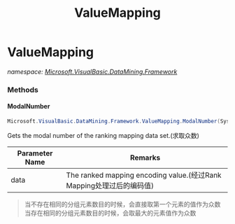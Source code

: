 ﻿---
title: ValueMapping
---

# ValueMapping
_namespace: [Microsoft.VisualBasic.DataMining.Framework](N-Microsoft.VisualBasic.DataMining.Framework.html)_





### Methods

#### ModalNumber
```csharp
Microsoft.VisualBasic.DataMining.Framework.ValueMapping.ModalNumber(System.Int32[])
```
Gets the modal number of the ranking mapping data set.(求取众数)

|Parameter Name|Remarks|
|--------------|-------|
|data|The ranked mapping encoding value.(经过Rank Mapping处理过后的编码值)|

> 
>  当不存在相同的分组元素数目的时候，会直接取第一个元素的值作为众数
>  当存在相同的分组元素数目的时候，会取最大的元素值作为众数
>  


